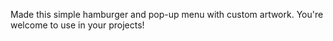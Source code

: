 Made this simple hamburger and pop-up menu with custom artwork. You're welcome to use in your projects!
